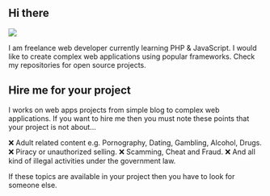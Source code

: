 ## Hi there

![](https://komarev.com/ghpvc/?username=tr-tousif)

I am freelance web developer currently learning PHP & JavaScript. I would like to create complex web applications using popular frameworks. Check my repositories for open source projects.

## Hire me for your project

I works on web apps projects from simple blog to complex web applications. If you want to hire me then you must note these points that your project is not about...

❌ Adult related content e.g. Pornography, Dating, Gambling, Alcohol, Drugs.
❌ Piracy or unauthorized selling.
❌ Scamming, Cheat and Fraud.
❌ And all kind of illegal activities under the government law.

If these topics are available in your project then you have to look for someone else.

<!--
**TR-TOUSIF/tr-tousif** is a ✨ _special_ ✨ repository because its `README.md` (this file) appears on your GitHub profile.

Here are some ideas to get you started:

- 🔭 I’m currently working on ...
- 🌱 I’m currently learning ...
- 👯 I’m looking to collaborate on ...
- 🤔 I’m looking for help with ...
- 💬 Ask me about ...
- 📫 How to reach me: ...
- 😄 Pronouns: ...
- ⚡ Fun fact: ...
-->
